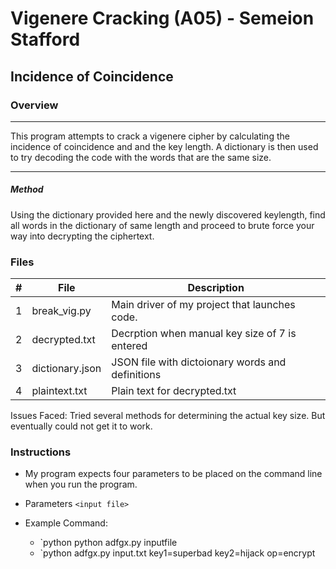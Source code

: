 #  Vigenere Cracking (A05) - Semeion Stafford
##  Incidence of Coincidence
### Overview
----------------------------------------------------------------------

This program attempts to crack a vigenere cipher by calculating the incidence of coincidence and and the key length. A dictionary is then used to try decoding the code with the words that are the same size.

----------------------------------------------------------------------

##### Method
Using the dictionary provided here and the newly discovered keylength, find all words in the dictionary of same length and proceed to brute force your way into decrypting the ciphertext.

### Files

|   #   | File            | Description                                        |
| :---: | --------------- | -------------------------------------------------- |
|   1   | break_vig.py         | Main driver of my project that launches code.      |
|   2   | decrypted.txt         | Decrption when manual key size of 7 is entered      |
|   3   | dictionary.json         | JSON file with dictoionary words and definitions      |
|   4   | plaintext.txt         | Plain text for decrypted.txt      |


Issues Faced:
Tried several methods for determining the actual key size. But eventually could not get it to work.

### Instructions
- My program expects four parameters to be placed on the command line when you run the program.
- Parameters `<input file>`

- Example Command:
    - `python python adfgx.py inputfile
    - `python adfgx.py input.txt key1=superbad key2=hijack op=encrypt 
